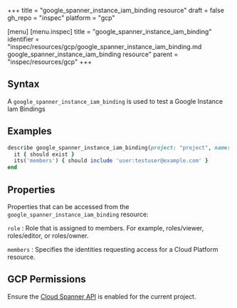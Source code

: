 +++
title = "google_spanner_instance_iam_binding resource"
draft = false
gh_repo = "inspec"
platform = "gcp"

[menu]
  [menu.inspec]
    title = "google_spanner_instance_iam_binding"
    identifier = "inspec/resources/gcp/google_spanner_instance_iam_binding.md google_spanner_instance_iam_binding resource"
    parent = "inspec/resources/gcp"
+++

## Syntax

A `google_spanner_instance_iam_binding` is used to test a Google Instance Iam Bindings

## Examples

```ruby
describe google_spanner_instance_iam_binding(project: "project", name: "name", role: "roles/editor") do
  it { should exist }
  its('members') { should include 'user:testuser@example.com' }
end
```

## Properties

Properties that can be accessed from the `google_spanner_instance_iam_binding` resource:

`role`
: Role that is assigned to members. For example, roles/viewer, roles/editor, or roles/owner.

`members`
: Specifies the identities requesting access for a Cloud Platform resource.

## GCP Permissions

Ensure the [Cloud Spanner API](https://console.cloud.google.com/apis/library/spanner.googleapis.com/) is enabled for the current project.
